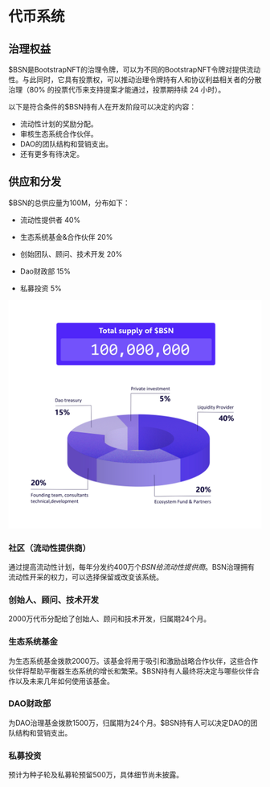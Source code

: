 # 代币系统

## 治理权益
$BSN是BootstrapNFT的治理令牌，可以为不同的BootstrapNFT令牌对提供流动性。与此同时，它具有投票权，可以推动治理令牌持有人和协议利益相关者的分散治理（80% 的投票代币来支持提案才能通过，投票期持续 24 小时）。


以下是符合条件的$BSN持有人在开发阶段可以决定的内容：
* 流动性计划的奖励分配。
* 审核生态系统合作伙伴。
* DAO的团队结构和营销支出。
* 还有更多有待决定。

## 供应和分发
$BSN的总供应量为100M，分布如下：

* 流动性提供者 40%

* 生态系统基金&合作伙伴 20%

* 创始团队、顾问、技术开发 20%

* Dao财政部 15%

* 私募投资 5%

![](../asset/209.jpeg)

### 社区（流动性提供商）
通过提高流动性计划，每年分发约400万个$BSN给流动性提供商。$BSN治理拥有流动性开采的权力，可以选择保留或改变该系统。
### 创始人、顾问、技术开发
2000万代币分配给了创始人、顾问和技术开发，归属期24个月。
### 生态系统基金
为生态系统基金拨款2000万。该基金将用于吸引和激励战略合作伙伴，这些合作伙伴将帮助平衡器生态系统的增长和繁荣。$BSN持有人最终将决定与哪些伙伴合作以及未来几年如何使用该基金。

### DAO财政部
为DAO治理基金拨款1500万，归属期为24个月。$BSN持有人可以决定DAO的团队结构和营销支出。

### 私募投资
预计为种子轮及私募轮预留500万，具体细节尚未披露。
